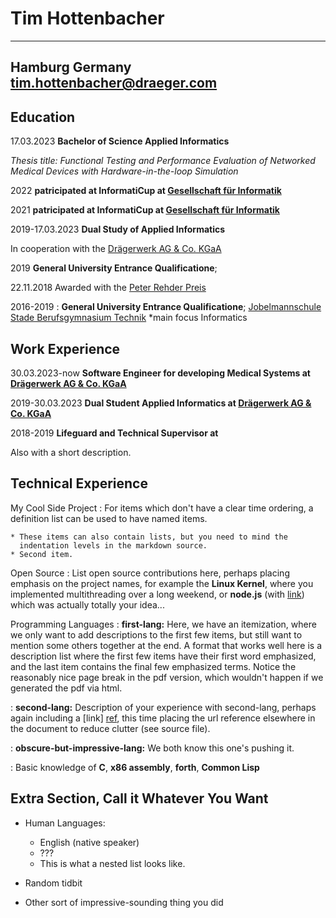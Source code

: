 Tim Hottenbacher
============

-------------------
Hamburg
Germany
tim.hottenbacher@draeger.com
-------------------

Education
---------

17.03.2023 **Bachelor of Science Applied Informatics**

  *Thesis title: Functional Testing and Performance Evaluation of Networked Medical Devices with Hardware-in-the-loop Simulation*

2022 **patricipated at InformatiCup at [Gesellschaft für Informatik](https://informaticup.github.io/challenges/abfahrt)**

2021 **patricipated at InformatiCup at [Gesellschaft für Informatik](https://informaticup.github.io/challenges/spe-ed)**

2019-17.03.2023 **Dual Study of Applied Informatics**

  In cooperation with the [Drägerwerk AG & Co. KGaA](www.draeger.com)

2019 **General University Entrance Qualificatione**;

22.11.2018 Awarded with the [Peter Rehder Preis](https://www.jobelmannschule.de/unsere-schule/schulleben/sia-sch%C3%BCler-ingenieur-akademie.html)

2016-2019
:   **General University Entrance Qualificatione**; [Jobelmannschule Stade Berufsgymnasium Technik](https://www.jobelmannschule.de/Berufliches-Gymnasium-Technik-Informationstechnik.html)
    *main focus Informatics

Work Experience
----------

30.03.2023-now **Software Engineer for developing Medical Systems at [Drägerwerk AG & Co. KGaA](www.draeger.com)**

2019-30.03.2023 **Dual Student Applied Informatics at [Drägerwerk AG & Co. KGaA](www.draeger.com)**

2018-2019 **Lifeguard and Technical Supervisor at**

Also with a short description.

Technical Experience
--------------------

My Cool Side Project
:   For items which don't have a clear time ordering, a definition
    list can be used to have named items.

    * These items can also contain lists, but you need to mind the
      indentation levels in the markdown source.
    * Second item.

Open Source
:   List open source contributions here, perhaps placing emphasis on
    the project names, for example the **Linux Kernel**, where you
    implemented multithreading over a long weekend, or **node.js**
    (with [link](http://nodejs.org)) which was actually totally
    your idea...

Programming Languages
:   **first-lang:** Here, we have an itemization, where we only want
    to add descriptions to the first few items, but still want to
    mention some others together at the end. A format that works well
    here is a description list where the first few items have their
    first word emphasized, and the last item contains the final few
    emphasized terms. Notice the reasonably nice page break in the pdf
    version, which wouldn't happen if we generated the pdf via html.

:   **second-lang:** Description of your experience with second-lang,
    perhaps again including a [link] [ref], this time placing the url
    reference elsewhere in the document to reduce clutter (see source
    file). 

:   **obscure-but-impressive-lang:** We both know this one's pushing
    it.

:   Basic knowledge of **C**, **x86 assembly**, **forth**, **Common Lisp**

[ref]: https://github.com/githubuser/superlongprojectname

Extra Section, Call it Whatever You Want
----------------------------------------

* Human Languages:

     * English (native speaker)
     * ???
     * This is what a nested list looks like.

* Random tidbit

* Other sort of impressive-sounding thing you did
